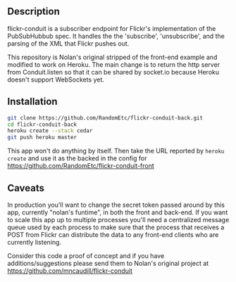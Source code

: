## Description

flickr-conduit is a subscriber endpoint for Flickr's implementation of the PubSubHubbub spec. It handles the the 'subscribe', 'unsubscribe', and the parsing of the XML that Flickr pushes out.

This repository is Nolan's original stripped of the front-end example and modified to work on Heroku. The main change is to return the http server from Conduit.listen so that it can be shared by socket.io because Heroku doesn't support WebSockets yet.

## Installation

```bash
git clone https://github.com/RandomEtc/flickr-conduit-back.git
cd flickr-conduit-back
heroku create --stack cedar
git push heroku master
```

This app won't do anything by itself.  Then take the URL reported by `heroku create` and use it as the backed in the config for https://github.com/RandomEtc/flickr-conduit-front

## Caveats

In production you'll want to change the secret token passed around by this app, currently "nolan's funtime", in both the front and back-end. If you want to scale this app up to multiple processes you'll need a centralized message queue used by each process to make sure that the process that receives a POST from Flickr can distribute the data to any front-end clients who are currently listening.

Consider this code a proof of concept and if you have additions/suggestions please send them to Nolan's original project at https://github.com/mncaudill/flickr-conduit
